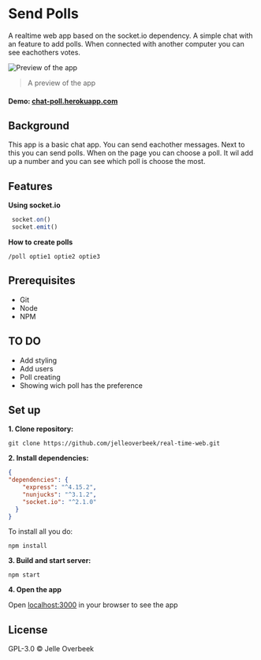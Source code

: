 # Send Polls

A realtime web app based on the socket.io dependency. A simple chat with an feature to add polls. When connected with another computer you can see eachothers votes.

![Preview of the app](https://d.pr/i/ZfvGat+)
> A preview of the app



#### Demo: [chat-poll.herokuapp.com](https://chat-poll.herokuapp.com/)



## Background

This app is a basic chat app. You can send eachother messages. Next to this you can send polls. When on the page you can choose a poll. It wil add up a number and you can see which poll is choose the most.

## Features

**Using socket.io**
```javascript
 socket.on()
 socket.emit()
```

**How to create polls**
```
/poll optie1 optie2 optie3
```

## Prerequisites
* Git
* Node
* NPM

## TO DO

* Add styling
* Add users
* Poll creating
* Showing wich poll has the preference

## Set up
**1. Clone repository:**
```
git clone https://github.com/jelleoverbeek/real-time-web.git
```
**2. Install dependencies:**
```json
{
"dependencies": {
    "express": "^4.15.2",
    "nunjucks": "^3.1.2",
    "socket.io": "^2.1.0"
  }
} 
```

To install all you do:
```
npm install
```

**3. Build and start server:**
```
npm start
```

**4. Open the app**

Open [localhost:3000](localhost:3000) in your browser to see the app

## License
GPL-3.0 © Jelle Overbeek